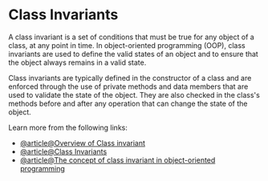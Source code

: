 # Class Invariants

A class invariant is a set of conditions that must be true for any object of a class, at any point in time. In object-oriented programming (OOP), class invariants are used to define the valid states of an object and to ensure that the object always remains in a valid state.

Class invariants are typically defined in the constructor of a class and are enforced through the use of private methods and data members that are used to validate the state of the object. They are also checked in the class's methods before and after any operation that can change the state of the object.

Learn more from the following links:

- [@article@Overview of Class invariant](https://en.wikipedia.org/wiki/Class_invariant)
- [@article@Class Invariants](https://course.ccs.neu.edu/cs3500f15/lec_08_notes.html)
- [@article@The concept of class invariant in object-oriented programming](https://arxiv.org/abs/2109.06557)
